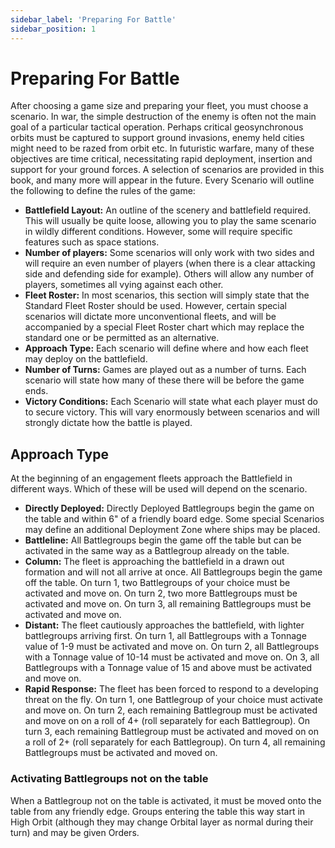 ```yaml
---
sidebar_label: 'Preparing For Battle'
sidebar_position: 1
---
```


# Preparing For Battle

After choosing a game size and preparing your fleet, you must choose a scenario. In war, the simple destruction of the enemy is often not the main goal of a particular tactical operation. Perhaps critical geosynchronous orbits must be captured to support ground invasions, enemy held cities might need to be razed from orbit etc. In futuristic warfare, many of these objectives are time critical, necessitating rapid deployment, insertion and support for your ground forces. A selection of scenarios are provided in this book, and many more will appear in the future. Every Scenario will outline the following to define the rules of the game:

* **Battlefield Layout:** An outline of the scenery and battlefield required. This will usually be quite loose, allowing you to play the same scenario in wildly different conditions. However, some will require specific features such as space stations.
* **Number of players:** Some scenarios will only work with two sides and will require an even number of players (when there is a clear attacking side and defending side for example). Others will allow any number of players, sometimes all vying against each other.
* **Fleet Roster:** In most scenarios, this section will simply state that the Standard Fleet Roster should be used. However, certain special scenarios will dictate more unconventional fleets, and will be accompanied by a special Fleet Roster chart which may replace the standard one or be permitted as an alternative.
* **Approach Type:** Each scenario will define where and how each fleet may deploy on the battlefield.
* **Number of Turns:** Games are played out as a number of turns. Each scenario will state how many of these there will be before the game ends.
* **Victory Conditions:** Each Scenario will state what each player must do to secure victory. This will vary enormously between scenarios and will strongly dictate how the battle is played.

## Approach Type

At the beginning of an engagement fleets approach the Battlefield in different ways. Which of these will be used will depend on the scenario.

* **Directly Deployed:** Directly Deployed Battlegroups begin the game on the table and within 6" of a friendly board edge. Some special Scenarios may define an additional Deployment Zone where ships may be placed.
* **Battleline:** All Battlegroups begin the game off the table but can be activated in the same way as a Battlegroup already on the table.
* **Column:** The fleet is approaching the battlefield in a drawn out formation and will not all arrive at once. All Battlegroups begin the game off the table. On turn 1, two Battlegroups of your choice must be activated and move on. On turn 2, two more Battlegroups must be activated and move on. On turn 3, all remaining Battlegroups must be activated and move on.
* **Distant:** The fleet cautiously approaches the battlefield, with lighter battlegroups arriving first. On turn 1, all Battlegroups with a Tonnage value of 1-9 must be activated and move on. On turn 2, all Battlegroups with a Tonnage value of 10-14 must be activated and move on. On 3, all Battlegroups with a Tonnage value of 15 and above must be activated and move on.
* **Rapid Response:** The fleet has been forced to respond to a developing threat on the fly. On turn 1, one Battlegroup of your choice must activate and move on. On turn 2, each remaining Battlegroup must be activated and move on on a roll of 4+ (roll separately for each Battlegroup). On turn 3, each remaining Battlegroup must be activated and moved on on a roll of 2+ (roll separately for each Battlegroup). On turn 4, all remaining Battlegroups must be activated and moved on.

### Activating Battlegroups not on the table

When a Battlegroup not on the table is activated, it must be moved onto the table from any friendly edge.  Groups entering the table this way start in High Orbit (although they may change Orbital layer as normal during their turn) and may be given Orders.

